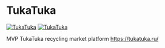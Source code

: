 # TukaTuka
[![TukaTuka](https://img.shields.io/badge/page-TukaTuka-green.svg?longCache=true&stule=plastic)](https://tukatuka.ru/) [![TukaTuka](https://img.shields.io/badge/telegram-TukaTuka-blue.svg?longCache=true&logo=telegram)](https://t.me/joinchat/DxwF3BBrUcQ5sQIi7fIpHw) 


MVP TukaTuka recycling market platform https://tukatuka.ru/
